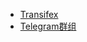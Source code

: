 * [Transifex](https://www.transifex.com/django/django-docs/)
* [Telegram群组](https://t.me/djangodocs)
